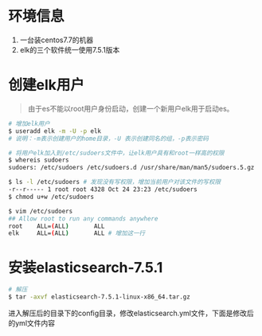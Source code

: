 # 环境信息
1. 一台装centos7.7的机器
2. elk的三个软件统一使用7.5.1版本

# 创建elk用户
> 由于es不能以root用户身份启动，创建一个新用户elk用于启动es。

```bash
# 增加elk用户
$ useradd elk -m -U -p elk
# 说明：-m表示创建用户的home目录，-U 表示创建同名的组，-p表示密码

# 将用户elk加入到/etc/sudoers文件中，让elk用户具有和root一样高的权限
$ whereis sudoers
sudoers: /etc/sudoers /etc/sudoers.d /usr/share/man/man5/sudoers.5.gz

$ ls -l /etc/sudoers # 发现没有写权限，增加当前用户对该文件的写权限
-r--r----- 1 root root 4328 Oct 24 23:23 /etc/sudoers
$ chmod u+w /etc/sudoers

$ vim /etc/sudoers
## Allow root to run any commands anywhere 
root    ALL=(ALL)       ALL
elk     ALL=(ALL)       ALL # 增加这一行
```

# 安装elasticsearch-7.5.1
```bash
# 解压
$ tar -axvf elasticsearch-7.5.1-linux-x86_64.tar.gz 
```
进入解压后的目录下的config目录，修改elasticsearch.yml文件，下面是修改后的yml文件内容

